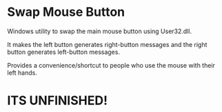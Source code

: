 # Swap Mouse Button

Windows utility to swap the main mouse button using User32.dll.

It makes the left button generates right-button messages and the right button generates left-button messages.

Provides a convenience/shortcut to people who use the mouse with their left hands.

# ITS UNFINISHED!
